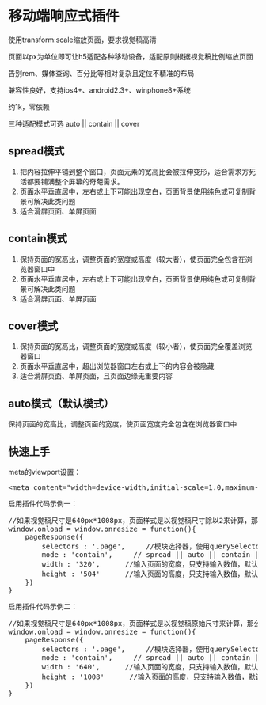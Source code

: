 <h1>移动端响应式插件</h1>
<p>使用transform:scale缩放页面，要求视觉稿高清</p>
<p>页面以px为单位即可让h5适配各种移动设备，适配原则根据视觉稿比例缩放页面</p>
<p>告别rem、媒体查询、百分比等相对复杂且定位不精准的布局</p>
<p>兼容性良好，支持ios4+、android2.3+、winphone8+系统</p>
<p>约1k，零依赖</p>
<p>三种适配模式可选 auto || contain || cover </p>

<h2>spread模式</h2>
<ol>
<li>
把内容拉伸平铺到整个窗口，页面元素的宽高比会被拉伸变形，适合需求方死活都要铺满整个屏幕的奇葩需求。
</li>
<li>页面水平垂直居中，左右或上下可能出现空白，页面背景使用纯色或可复制背景可解决此类问题</li>
<li>适合滑屏页面、单屏页面</li>
</ol>

<h2>contain模式</h2>
<ol>
<li>保持页面的宽高比，调整页面的宽度或高度（较大者），使页面完全包含在浏览器窗口中</li>
<li>页面水平垂直居中，左右或上下可能出现空白，页面背景使用纯色或可复制背景可解决此类问题</li>
<li>适合滑屏页面、单屏页面</li>
</ol>

<h2>cover模式</h2>
<ol>
<li>保持页面的宽高比，调整页面的宽度或高度（较小者），使页面完全覆盖浏览器窗口</li>
<li>页面水平垂直居中，超出浏览器窗口左右或上下的内容会被隐藏</li>
<li>适合滑屏页面、单屏页面，且页面边缘无重要内容</li>
</ol>

<h2>auto模式（默认模式）</h2>
<p>保持页面的宽高比，调整页面的宽度，使页面宽度完全包含在浏览器窗口中</p>

<h2>快速上手</h2>
<p>meta的viewport设置：</p>
<pre>&lt;meta content=&quot;width=device-width,initial-scale=1.0,maximum-scale=1.0,user-scalable=no&quot; name=&quot;viewport&quot;&gt;</pre>
<p>启用插件代码示例一：</p>

<pre>
//如果视觉稿尺寸是640px*1008px，页面样式是以视觉稿尺寸除以2来计算，那么输入页面的宽度为320px和高度为504px
window.onload = window.onresize = function(){
    pageResponse({
        selectors : '.page',     //模块选择器，使用querySelectorAll的方法
        mode : 'contain',     // spread || auto || contain || cover 
        width : '320',      //输入页面的宽度，只支持输入数值，默认宽度为320px
        height : '504'      //输入页面的高度，只支持输入数值，默认高度为504px
    })
}
</pre>
<p>启用插件代码示例二：</p>

<pre>
//如果视觉稿尺寸是640px*1008px，页面样式是以视觉稿原始尺寸来计算，那么输入页面的宽度为640px和高度为1008px
window.onload = window.onresize = function(){
    pageResponse({
        selectors : '.page',     //模块选择器，使用querySelectorAll的方法
        mode : 'contain',     // spread || auto || contain || cover 
        width : '640',      //输入页面的宽度，只支持输入数值，默认宽度为320px
        height : '1008'      //输入页面的高度，只支持输入数值，默认高度为504px
    })
}
</pre>
